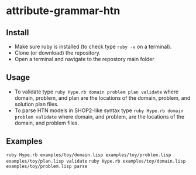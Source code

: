 # attribute-grammar-htn

## Install
- Make sure ruby is installed (to check type `ruby -v` on a terminal).
- Clone (or download) the repository.
- Open a terminal and navigate to the repostory main folder

## Usage
- To validate type `ruby Hype.rb domain problem plan validate` where domain, problem, and plan are the locations of the domain, problem, and solution plan files.
- To parse HTN models in SHOP2-like syntax type `ruby Hype.rb domain problem validate` where domain, and problem, are the locations of the domain, and problem files.

## Examples
`ruby Hype.rb examples/toy/domain.lisp examples/toy/problem.lisp examples/toy/plan.lisp validate`
`ruby Hype.rb examples/toy/domain.lisp examples/toy/problem.lisp parse`
